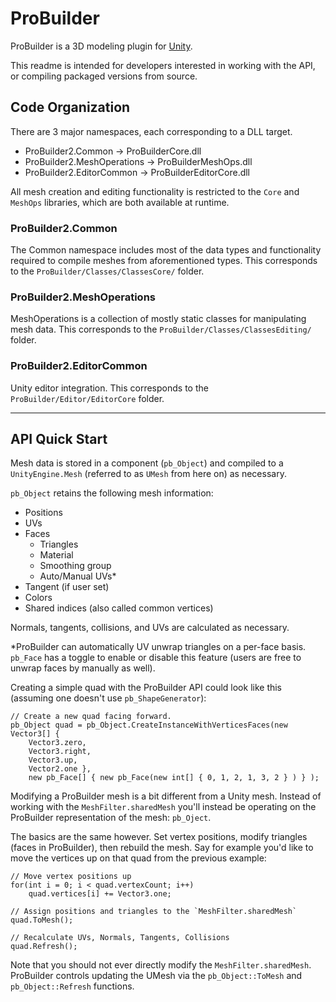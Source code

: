 # ProBuilder

ProBuilder is a 3D modeling plugin for [Unity](https://unity3d.com).

This readme is intended for developers interested in working with the API, or 
compiling packaged versions from source.

## Code Organization

There are 3 major namespaces, each corresponding to a DLL target.

- ProBuilder2.Common -> ProBuilderCore.dll
- ProBuilder2.MeshOperations -> ProBuilderMeshOps.dll
- ProBuilder2.EditorCommon -> ProBuilderEditorCore.dll

All mesh creation and editing functionality is restricted to the `Core` and 
`MeshOps` libraries, which are both available at runtime.

### ProBuilder2.Common

The Common namespace includes most of the data types and functionality required 
to compile meshes from aforementioned types. This corresponds to the 
`ProBuilder/Classes/ClassesCore/` folder.

### ProBuilder2.MeshOperations

MeshOperations is a collection of mostly static classes for manipulating mesh 
data. This corresponds to the `ProBuilder/Classes/ClassesEditing/` folder.

### ProBuilder2.EditorCommon

Unity editor integration. This corresponds to the 
`ProBuilder/Editor/EditorCore` folder.

---

## API Quick Start

Mesh data is stored in a component (`pb_Object`) and compiled to a 
`UnityEngine.Mesh` (referred to as `UMesh` from here on) as necessary.

`pb_Object` retains the following mesh information:

- Positions
- UVs
- Faces
	- Triangles
	- Material
	- Smoothing group
	- Auto/Manual UVs*
- Tangent (if user set)
- Colors
- Shared indices (also called common vertices)

Normals, tangents, collisions, and UVs are calculated as necessary.

*ProBuilder can automatically UV unwrap triangles on a per-face basis. `pb_Face`
has a toggle to enable or disable this feature (users are free to unwrap faces
by manually as well).

Creating a simple quad with the ProBuilder API could look like this (assuming 
one doesn't use `pb_ShapeGenerator`):

	// Create a new quad facing forward.
	pb_Object quad = pb_Object.CreateInstanceWithVerticesFaces(new Vector3[] {
		Vector3.zero, 
		Vector3.right,
		Vector3.up,
		Vector2.one },
		new pb_Face[] { new pb_Face(new int[] { 0, 1, 2, 1, 3, 2 } ) } );

Modifying a ProBuilder mesh is a bit different from a Unity mesh. Instead of 
working with the `MeshFilter.sharedMesh` you'll instead be operating on the 
ProBuilder representation of the mesh: `pb_Oject`.

The basics are the same however. Set vertex positions, modify triangles (faces 
in ProBuilder), then rebuild the mesh. Say for example you'd like to move the 
vertices up on that quad from the previous example:
	
	// Move vertex positions up
	for(int i = 0; i < quad.vertexCount; i++)
		quad.vertices[i] += Vector3.one;

	// Assign positions and triangles to the `MeshFilter.sharedMesh`
	quad.ToMesh();

	// Recalculate UVs, Normals, Tangents, Collisions
	quad.Refresh();

Note that you should not ever directly modify the `MeshFilter.sharedMesh`.
ProBuilder controls updating the UMesh via the `pb_Object::ToMesh` and 
`pb_Object::Refresh` functions.
